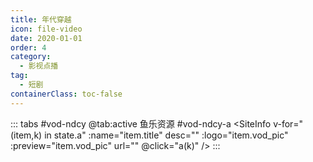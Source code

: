 ```yaml
---
title: 年代穿越
icon: file-video
date: 2020-01-01
order: 4
category:
  - 影视点播
tag:
  - 短剧
containerClass: toc-false
---
```


<ArtPlayer :src="state.src" :config="hlsConfig(state.p)" />

::: tabs #vod-ndcy
@tab:active 鱼乐资源 #vod-ndcy-a
<SiteInfo v-for="(item,k) in state.a" :name="item.title" desc="" :logo="item.vod_pic" :preview="item.vod_pic"
url="" @click="a(k)" />
:::

<script setup>
  import { vod } from '@db'
  import { hlsConfig } from '@cps/artConst'
  import { useStorage } from '@vueuse/core'
  import { onMounted } from "vue";
  const state = useStorage(
    "vod-ndcy",
    {
      src: "",
      a: [],
      p: []
    }
  )

   const a = (key) => {
    const { a } = state.value
    state.value.p =a
    state.value.src = a[key].url
  }

  onMounted(async () => {
    state.value.a = (await vod.find({ "name": "ylzy-67" })).data
    a(0)
  });
</script>
